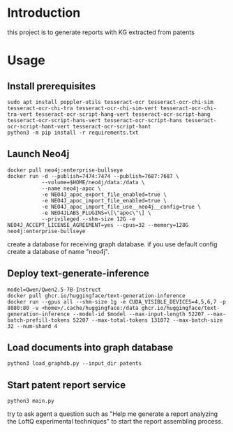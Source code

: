 # Introduction

this project is to generate reports with KG extracted from patents

# Usage

## Install prerequisites

```shell
sudo apt install poppler-utils tesseract-ocr tesseract-ocr-chi-sim tesseract-ocr-chi-tra tesseract-ocr-chi-sim-vert tesseract-ocr-chi-tra-vert tesseract-ocr-script-hang-vert tesseract-ocr-script-hang tesseract-ocr-script-hans-vert tesseract-ocr-script-hans tesseract-ocr-script-hant-vert tesseract-ocr-script-hant
python3 -m pip install -r requirements.txt
```

## Launch Neo4j

```shell
docker pull neo4j:enterprise-bullseye
docker run -d --publish=7474:7474 --publish=7687:7687 \
           --volume=$HOME/neo4j/data:/data \
           --name neo4j-apoc \
           -e NEO4J_apoc_export_file_enabled=true \
           -e NEO4J_apoc_import_file_enabled=true \
           -e NEO4J_apoc_import_file_use__neo4j__config=true \
           -e NEO4JLABS_PLUGINS=\[\"apoc\"\] \
           --privileged --shm-size 12G -e NEO4J_ACCEPT_LICENSE_AGREEMENT=yes --cpus=32 --memory=128G neo4j:enterprise-bullseye
```

create a database for receiving graph database. if you use default config create a database of name "neo4j".

## Deploy text-generate-inference

```shell
model=Qwen/Qwen2.5-7B-Instruct
docker pull ghcr.io/huggingface/text-generation-inference
docker run --gpus all --shm-size 1g -e CUDA_VISIBLE_DEVICES=4,5,6,7 -p 8080:80 -v <home>/.cache/huggingface:/data ghcr.io/huggingface/text-generation-inference --model-id $model --max-input-length 52207 --max-batch-prefill-tokens 52207 --max-total-tokens 131072 --max-batch-size 32 --num-shard 4
```

## Load documents into graph database

```shell
python3 load_graphdb.py --input_dir patents
```

## Start patent report service

```shell
python3 main.py
```

try to ask agent a question such as "Help me generate a report analyzing the LoftQ experimental techniques" to start the report assembling process.
